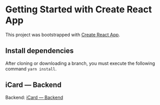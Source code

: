 # Getting Started with Create React App

This project was bootstrapped with [Create React App](https://github.com/facebook/create-react-app).

## Install dependencies

After cloning or downloading a branch, you must execute the following command `yarn install`.

## iCard — Backend

Backend: [iCard — Backend](https://github.com/KevinCaballeroCuriel/iCard-Backend) 